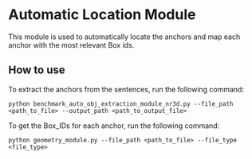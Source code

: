 # Automatic Location Module 
This module is used to automatically locate the anchors and map each anchor with the most relevant Box ids. 

## How to use

To extract the anchors from the sentences, run the following command:

```
python benchmark_auto_obj_extraction_module_nr3d.py --file_path <path_to_file> --output_path <path_to_output_file>
```

To get the Box_IDs for each anchor, run the following command:

```
python geometry_module.py --file_path <path_to_file> --file_type <file_type> 
```



